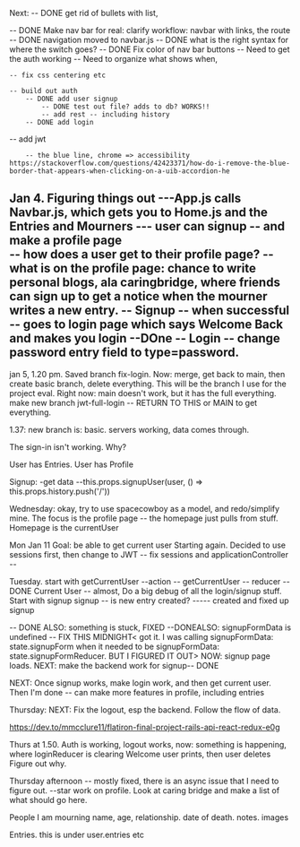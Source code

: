 Next: 
-- DONE get rid of bullets with list, 

-- DONE Make nav bar for real: clarify workflow: navbar with links, the route
	-- DONE navigation moved to navbar.js
	-- DONE what is the right syntax for where the switch goes? 
-- DONE Fix color of nav bar buttons 
	-- Need to get the auth working 
	-- Need to organize what shows when, 

	-- fix css centering etc  

	-- build out auth 
		-- DONE add user signup
			-- DONE test out file? adds to db? WORKS!!
			-- add rest -- including history 
		-- DONE add login

-- add jwt 


		-- the blue line, chrome => accessibility https://stackoverflow.com/questions/42423371/how-do-i-remove-the-blue-border-that-appears-when-clicking-on-a-uib-accordion-he



Jan 4. Figuring things out
---App.js calls Navbar.js, which gets you to Home.js and the Entries and Mourners
--- user can signup -- and make a profile page  
		-- how does a user get to their profile page? 
		-- what is on the profile page: chance to write personal blogs, ala caringbridge, where friends can sign up to get a notice when the mourner writes a new entry. 
-- Signup -- when successful -- goes to login page which says Welcome Back and makes you login
--DOne -- Login -- change password entry field to type=password. 
--

jan 5, 1.20 pm. Saved branch fix-login. Now: merge, get back to main, then create basic branch, delete everything. This will be the branch I use for the project eval. 
Right now: main doesn't work, but it has the full everything. 
make new branch jwt-full-login -- RETURN TO THIS or MAIN to get everything. 

1.37: new branch is: basic. servers working, data comes through. 

The sign-in isn't working. Why?

User has Entries. User has Profile 


Signup: 
-get data
--this.props.signupUser(user, () => this.props.history.push('/'))


Wednesday: okay, try to use spacecowboy as a model, and redo/simplify mine. The focus is the profile page -- the homepage just pulls from stuff. Homepage is the currentUser 

Mon Jan 11 
Goal: be able to get current user
Starting again. Decided to use sessions first, then change to JWT 
-- fix sessions and applicationController -- 

 Tuesday. start with getCurrentUser 
--action -- getCurrentUser 
-- reducer -- DONE 
Current User -- almost,
Do a big debug of all the login/signup stuff. 
Start with signup 
signup -- is new entry created? 
----- created and fixed up signup

-- DONE ALSO: something is stuck, FIXED
--DONEALSO: signupFormData is undefined -- FIX THIS MIDNIGHT< got it. I 
was calling signupFormData: state.signupForm when 
it needed to be signupFormData: state.signupFormReducer. BUT I FIGURED IT OUT> 
NOW: signup page loads. 
NEXT: make the backend work for signup-- DONE 

NEXT: Once signup works, make login work, and then 
get current user. Then I'm done -- can make more features in profile, including entries 

Thursday: 
NEXT: Fix the logout, esp the backend. Follow the flow of data. 

https://dev.to/mmcclure11/flatiron-final-project-rails-api-react-redux-e0g

Thurs at 1.50. Auth is working, logout works, now: something is happening, where loginReducer is clearing Welcome user prints, then user deletes 
Figure out why. 

Thursday afternoon 
-- mostly fixed, there is an async issue that I need to figure out. 
--star work on profile. Look at caring bridge and make a list of what should go here. 

People I am mourning 
	name, age, relationship. date of death. notes. images 


Entries. 
	this is under user.entries etc 


